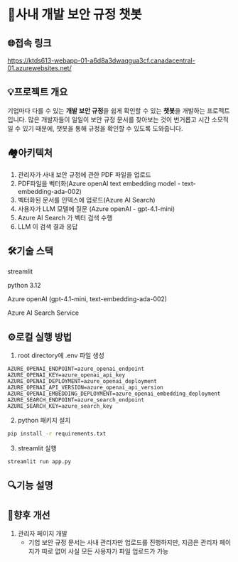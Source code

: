 # 🔐사내 개발 보안 규정 챗봇
## 🌐접속 링크
https://ktds613-webapp-01-a6d8a3dwaqgua3cf.canadacentral-01.azurewebsites.net/

## 💡프로젝트 개요
기업마다 다를 수 있는 **개발 보안 규정**을 쉽게 확인할 수 있는 **챗봇**을 개발하는 프로젝트입니다. 많은 개발자들이 일일이 보안 규정 문서를 찾아보는 것이 번거롭고 시간 소모적일 수 있기 때문에, 챗봇을 통해 규정을 확인할 수 있도록 도와줍니다.
## 🏘️아키텍처
1. 관리자가 사내 보안 규정에 관한 PDF 파일을 업로드
2. PDF파일을 벡터화(Azure openAI text embedding model - text-embedding-ada-002)
3. 벡터화된 문서를 인덱스에 업로드(Azure AI Search)
4. 사용자가 LLM 모델에 질문 (Azure openAI - gpt-4.1-mini)
5. Azure AI Search 가 벡터 검색 수행
6. LLM 이 검색 결과 응답

## 🛠️기술 스택
streamlit

python 3.12

Azure openAI (gpt-4.1-mini, text-embedding-ada-002)

Azure AI Search Service

## ⚙️로컬 실행 방법
1. root directory에 .env 파일 생성
```
AZURE_OPENAI_ENDPOINT=azure_openai_endpoint
AZURE_OPENAI_KEY=azure_openai_api_key
AZURE_OPENAI_DEPLOYMENT=azure_openai_deployment
AZURE_OPENAI_API_VERSION=azure_openai_api_version
AZURE_OPENAI_EMBEDDING_DEPLOYMENT=azure_openai_embedding_deployment
AZURE_SEARCH_ENDPOINT=azure_search_endpoint
AZURE_SEARCH_KEY=azure_search_key
```
2. python 패키지 설치
```bash
pip install -r requirements.txt
```
3. streamlit 실행
```bash
streamlit run app.py
```
## 🔍기능 설명

## 📝향후 개선
1. 관리자 페이지 개발
   - 기업 보안 규정 문서는 사내 관리자만 업로드를 진행하지만, 지금은 관리자 페이지가 따로 없어 사실 모든 사용자가 파일 업로드가 가능
